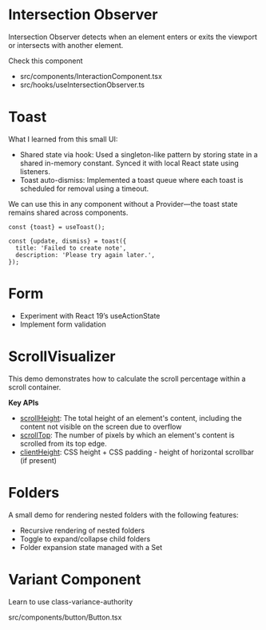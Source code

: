 # Intersection Observer

Intersection Observer detects when an element enters or exits the viewport or intersects with another element.

Check this component

- src/components/InteractionComponent.tsx
- src/hooks/useIntersectionObserver.ts

# Toast

What I learned from this small UI:

- Shared state via hook: Used a singleton-like pattern by storing state in a shared in-memory constant. Synced it with local React state using listeners.
- Toast auto-dismiss: Implemented a toast queue where each toast is scheduled for removal using a timeout.

We can use this in any component without a Provider—the toast state remains shared across components.

```tsx
const {toast} = useToast();

const {update, dismiss} = toast({
  title: 'Failed to create note',
  description: 'Please try again later.',
});
```

# Form

- Experiment with React 19’s useActionState
- Implement form validation

# ScrollVisualizer

This demo demonstrates how to calculate the scroll percentage within a scroll container.

**Key APIs**

- [scrollHeight](https://developer.mozilla.org/en-US/docs/Web/API/Element/scrollHeight): The total height of an element's content, including the content not visible on the screen due to overflow
- [scrollTop](https://developer.mozilla.org/en-US/docs/Web/API/Element/scrollTop): The number of pixels by which an element's content is scrolled from its top edge.
- [clientHeight](https://developer.mozilla.org/en-US/docs/Web/API/Element/clientHeight): CSS height + CSS padding - height of horizontal scrollbar (if present)

# Folders

A small demo for rendering nested folders with the following features:

- Recursive rendering of nested folders
- Toggle to expand/collapse child folders
- Folder expansion state managed with a Set

# Variant Component

Learn to use class-variance-authority

src/components/button/Button.tsx
